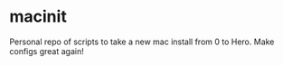 # macinit
Personal repo of scripts to take a new mac install from 0 to Hero. Make configs great again!
